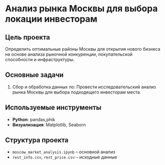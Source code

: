 # Анализ рынка Москвы для выбора локации инвесторам

## Цель проекта
Определить оптимальные районы Москвы для открытия нового бизнеса на основе анализа рыночной конкуренции, покупательской способности и инфраструктуры.

## Основные задачи
1. Сбор и обработка данных по:
Провести исследовательский анализ рынка Москвы для выбора подходящего инвесторам места.

## Используемые инструменты
- **Python**: pandas,phik
- **Визуализация**: Matplotlib, Seaborn

## Структура проекта
- `moscow_market_analysis.ipynb` – основной анализ
- `rest_info.csv`, `rest_price.csv` – исходные данные 
